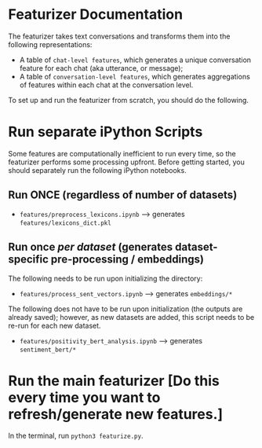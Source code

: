 # Featurizer Documentation

The featurizer takes text conversations and transforms them into the following representations:

- A table of `chat-level features`, which generates a unique conversation feature for each chat (aka utterance, or message);
- A table of `conversation-level features`, which generates aggregations of features within each chat at the conversation level.

To set up and run the featurizer from scratch, you should do the following.

# Run separate iPython Scripts
Some features are computationally inefficient to run every time, so the featurizer performs some processing upfront. Before getting started, you should separately run the following iPython notebooks.

## Run ONCE (regardless of number of datasets)
- `features/preprocess_lexicons.ipynb` --> generates `features/lexicons_dict.pkl`

## Run once _per dataset_ (generates dataset-specific pre-processing / embeddings)
The following needs to be run upon initializing the directory:
- `features/process_sent_vectors.ipynb` --> generates `embeddings/*`

The following does not have to be run upon initialization (the outputs are already saved); however, as new datasets are added, this script needs to be re-run for each new dataset.
- `features/positivity_bert_analysis.ipynb` --> generates `sentiment_bert/*`

# Run the main featurizer [Do this every time you want to refresh/generate new features.]

In the terminal, run `python3 featurize.py`.
